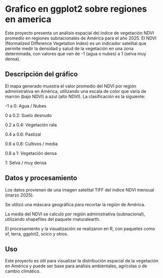 
# Grafico en ggplot2 sobre regiones en america

Este proyecto presenta un análisis espacial del índice de vegetación NDVI promedio en regiones subnacionales de América para el año 2025. El NDVI (Normalized Difference Vegetation Index) es un indicador satelital que permite medir la densidad y salud de la vegetación en una zona determinada, con valores que van de -1 (agua o nubes) a 1 (selva muy densa).

## Descripción del gráfico
El mapa generado muestra el valor promedio del NDVI por región administrativa en América, utilizando una escala de color que varía de marrón (bajo NDVI) a azul (alto NDVI). La clasificación es la siguiente:

-1 a 0: Agua / Nubes

0 a 0.2: Suelo desnudo

0.2 a 0.4: Vegetación rala

0.4 a 0.6: Pastizal

0.6 a 0.8: Cultivos / media

0.8 a 1: Vegetación densa

1: Selva / muy densa


## Datos y procesamiento
Los datos provienen de una imagen satelital TIFF del índice NDVI mensual (marzo 2025).

Se utilizó una máscara geográfica para recortar la región de América.

La media del NDVI se calculó por región administrativa (subnacional), utilizando shapefiles del paquete rnaturalearth.

El procesamiento y la visualización se realizaron en R, con paquetes como sf, terra, ggplot2, scico y otros.

## Uso
Este proyecto es útil para visualizar la distribución espacial de la vegetación en América y puede ser base para análisis ambientales, agrícolas o de cambio climático.

